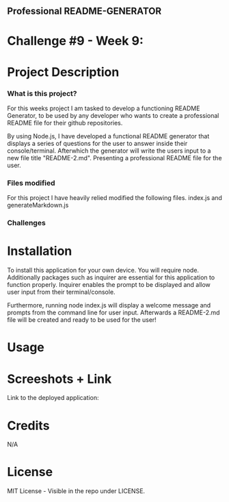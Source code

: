 ## Professional README-GENERATOR
# Challenge #9 - Week 9:

# Project Description
### What is this project?
For this weeks project I am tasked to develop a functioning README Generator, to be used by any developer who wants to create a professional README file for their github repositories. 

By using Node.js, I have developed a functional README generator that displays a series of questions for the user to answer inside their console/terminal. Afterwhich the generator will write the users input to a new file title "README-2.md". Presenting a professional README file for the user. 

### Files modified
For this project I have heavily relied modified the following files. index.js and generateMarkdown.js

### Challenges


# Installation
To install this application for your own device. You will require node. Additionally packages such as inquirer are essential for this application to function properly. Inquirer enables
the prompt to be displayed and allow user input from their terminal/console. 

Furthermore, running node index.js will display a welcome message and prompts from the command line for user input. Afterwards a README-2.md file will be created and ready to be used for the user!


# Usage


# Screeshots + Link
Link to the deployed application: 

# Credits
N/A

# License
MIT License - Visible in the repo under LICENSE.


